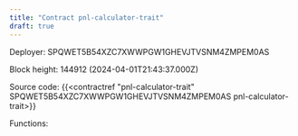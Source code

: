 ```yaml
---
title: "Contract pnl-calculator-trait"
draft: true
---
```

Deployer: SPQWET5B54XZC7XWWPGW1GHEVJTVSNM4ZMPEM0AS


 



Block height: 144912 (2024-04-01T21:43:37.000Z)

Source code: {{<contractref "pnl-calculator-trait" SPQWET5B54XZC7XWWPGW1GHEVJTVSNM4ZMPEM0AS pnl-calculator-trait>}}

Functions:


